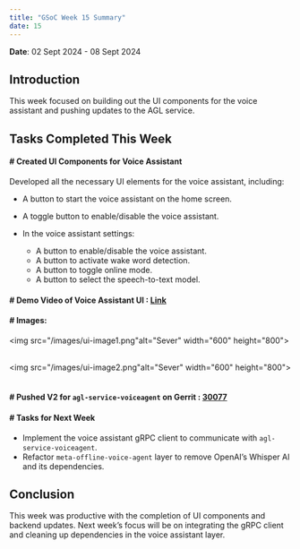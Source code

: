 ```yaml
---
title: "GSoC Week 15 Summary"
date: 15
---
```



<!-- # GSoC Week 08 Summary -->
**Date**: 02 Sept 2024 - 08 Sept 2024
## Introduction
This week focused on building out the UI components for the voice assistant and pushing updates to the AGL service. 

## Tasks Completed This Week

#### # Created UI Components for Voice Assistant
Developed all the necessary UI elements for the voice assistant, including:
- A button to start the voice assistant on the home screen.
- A toggle button to enable/disable the voice assistant.
- In the voice assistant settings:

    - A button to enable/disable the voice assistant.
    - A button to activate wake word detection.
    - A button to toggle online mode.
    - A button to select the speech-to-text model.

#### # Demo Video of Voice Assistant UI : [Link](https://youtu.be/GnZg5rz_db0)

#### # Images:
<!-- make the image to display side by side -->

<img src="/images/ui-image1.png"alt="Sever" width="600" height="800">
<br/><br/>
<!-- make the image to display side by side -->

<img src="/images/ui-image2.png"alt="Sever" width="600" height="800">
<br/><br/>

#### # Pushed V2 for `agl-service-voiceagent` on Gerrit : [30077](https://gerrit.automotivelinux.org/gerrit/c/apps/agl-service-voiceagent/+/30077)

#### # Tasks for Next Week

- Implement the voice assistant gRPC client to communicate with `agl-service-voiceagent`.
- Refactor `meta-offline-voice-agent` layer to remove OpenAI’s Whisper AI and its dependencies.

## Conclusion
This week was productive with the completion of UI components and backend updates. Next week’s focus will be on integrating the gRPC client and cleaning up dependencies in the voice assistant layer.

<br>
